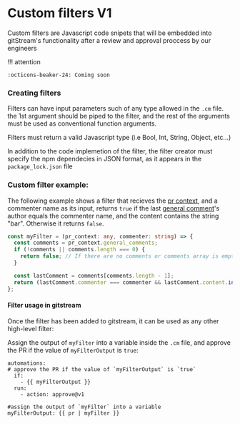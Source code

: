 # Custom filters V1

Custom filters are Javascript code snipets that will be embedded into gitStream's functionality after a review and approval proccess by our engineers

!!! attention

    :octicons-beaker-24: Coming soon


###  Creating filters

Filters can have input parameters such of any type allowed in the `.cm` file. the 1st argument should be piped to the filter, and the rest of the arguments must be used as conventional function arguments.

Filters must return a valid Javascript type (i.e Bool, Int, String, Object, etc...)

In addition to the code implemetion of the filter, the filter creator must specify the npm dependecies in JSON format, as it appears in the `package_lock.json` file

### Custom filter example:
The following example shows a filter that recieves the [pr context](context-variables.md#pr), and a commenter name as its input, returns `true` if the last [general comment](context-variables.md#generalcomment-structure)'s author equals the commenter name, and the content contains the string "bar". Otherwise it returns `false`.

```ts
const myFilter = (pr_context: any, commenter: string) => {
  const comments = pr_context.general_comments;
  if (!comments || comments.length === 0) {
    return false; // If there are no comments or comments array is empty, return false
  }

  const lastComment = comments[comments.length - 1];
  return (lastComment.commenter === commenter && lastComment.content.includes('bar')); // check the criteria for the last comment
};
```

#### Filter usage in gitstream
Once the filter has been added to gitstream, it can be used as any other high-level filter:

Assign the output of `myFilter` into a variable inside the `.cm` file, and approve the PR if the value of `myFilterOutput` is `true`:
```yaml+jinja
automations:
# approve the PR if the value of `myFilterOutput` is `true`
  if:
    - {{ myFilterOutput }}
  run:
    - action: approve@v1

#assign the output of `myFilter` into a variable
myFilterOutput: {{ pr | myFilter }}
```

